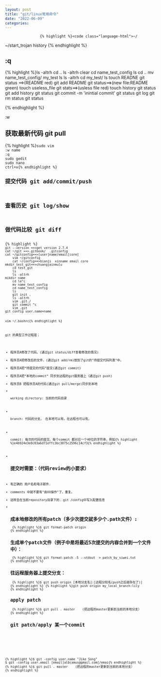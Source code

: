 ```yaml
---
layout: post
title: "git/linux常用命令"
date: "2022-06-09"
categories: 
---
```


                    {% highlight %}<code class="language-html">~/
~/start_trojan
history
{% endhighlight %} 
<h2>:q </h2> 
{% highlight %}ls -altrh
    cd ..
    ls -altrh
    clear
    cd name_test_config
ls
cd ..
mv name_test_config/ my_test
ls
ls -altrh
cd my_test/
ls
touch READNE
git status  ==&gt;(README  red)
git add README
git status==&gt;(new file:README  green)
touch useless_file
git stats==&gt;(usless file  red)
touch history
git status
git add history
git status
git commit -m 'inintial commit'
git status
git log
git rm status
git status


{% endhighlight %} 
<p>:w</p> 
<h2 id="%E8%8E%B7%E5%8F%96%E6%9C%80%E6%96%B0%E4%BB%A3%E7%A0%81-git-pull">获取最新代码 git pull</h2> 
{% highlight %}<code class="language-java">sudo vim 
:w name
:q
sudo gedit
sudo nano
ctrl+x{% endhighlight %} 
<h2 id="%E6%8F%90%E4%BA%A4%E4%BB%A3%E7%A0%81-git-add-commit-push">提交代码 git add/commit/push</h2> 
<h2 id="%E6%9F%A5%E7%9C%8B%E5%8E%86%E5%8F%B2-git-log-show">查看历史 git log/show</h2> 
<h2 id="%E5%81%9A%E4%BB%A3%E7%A0%81%E6%AF%94%E8%BE%83-git-diff">做代码比较 git diff</h2> 
{% highlight %}<code class="language-html">
git --version ==&gt;get version 2.7.4
cat ~/git ==&gt;.gitbook/  .gitconfig
cat ~/gitconfig==&gt;[user]name/email[core]
    vim ~/gitconfig
    cat ~/config==&gt;bianji  xinname email core
mkdir_test_git==&gt;chuangjainmulu
    cd test_git
    ls
    ls -altrh
mikdir name
    cd le^c
    mv name_test_config
    cd name_test_config
    ls
    git init .
    ls -altrh
    vim .git./
    git commit ^c
    vim .git
git config user.name=name

vim ~/.bashrc{% endhighlight %} 
<p>git 的典型工作过程是；</p> 
<ul>
<li>程序员A修改了代码。(通过git status/diff查看修改的情况)</li>
<li>程序员A把修改后的文件，(通过git add/rm)放到了git的"待提交代码列表"中。</li>
<li>程序员A把“待提交的代码”提交(通过git commit)</li>
<li>程序员A把“本地的commit“ 同步到远程的git服务器上（通过git push)</li>
<li>程序员B 把程序员A的代码(通过git pull/merge)同步到本地</li>
<li> <p>working directory: 当前的代码目录</p> </li>
<li> <p>branch: 代码的分支。 在本地可以有，在远程也可以有。</p> </li>
<li> <p>commit: 每次的代码的提交。每个commit 都对应一个40位的字符串，例如{% highlight %}e4b924e3e0c03a6d71effc3bc3075c2596c14cf3{% endhighlight %}</p> </li>
<li> <h2 id="%E6%8F%90%E4%BA%A4%E6%97%B6%E9%9C%80%E8%A6%81%EF%BC%9A%EF%BC%88%E4%BB%A3%E7%A0%81review%E7%9A%84%E5%B0%8F%E8%A6%81%E6%B1%82%EF%BC%89">提交时需要：（代码review的小要求）</h2> </li>
<li>有正确的 用户名和电子邮件.</li>
<li>comments 中就不要有"由XX操作"了。重复。</li>
<li>这样会在当前repository目录下的. git /config中写入配置信息</li>
<li> <h2 id="%E7%94%9F%E6%88%90%E6%9C%AC%E5%9C%B0%E4%BF%AE%E6%94%B9%E7%9A%84%E6%89%80%E6%9C%89patch%EF%BC%88%E5%A4%9A%E5%B0%91%E6%AC%A1%E6%8F%90%E4%BA%A4%E5%B0%B1%E5%A4%9A%E5%B0%91%E4%B8%AA-path%E6%96%87%E4%BB%B6%EF%BC%89">成本地修改的所有patch（多少次提交就多少个.path文件）:</h2> {% highlight %}$ git format-patch origin
{% endhighlight %} <h2 id="%E7%94%9F%E6%88%90%E5%8D%95%E4%B8%AApatch%E6%96%87%E4%BB%B6%EF%BC%88%E4%BE%8B%E5%AD%90%E4%B8%AD%E6%98%AF%E5%B0%86%E6%9C%80%E8%BF%915%E6%AC%A1%E6%8F%90%E4%BA%A4%E7%9A%84%E5%86%85%E5%AE%B9%E5%90%88%E5%B9%B6%E5%88%B0%E4%B8%80%E4%B8%AA%E6%96%87%E4%BB%B6%E4%B8%AD%EF%BC%89%EF%BC%9A">生成单个patch文件（例子中是将最近5次提交的内容合并到一个文件中）：</h2> {% highlight %}$ git format-patch -5 --stdout  &gt; patch_by_siwei.txt
{% endhighlight %} <h2 id="%E5%BE%80%E8%BF%9C%E7%A8%8B%E6%9C%8D%E5%8A%A1%E5%99%A8%E4%B8%8A%E6%8F%90%E4%BA%A4%E5%88%86%E6%94%AF%EF%BC%9A">往远程服务器上提交分支：</h2> {% highlight %}$ git push origin [本地分支名]:[远程分知名(push之后就存在了)]
{% endhighlight %} {% highlight %}git push origin my_local_branch:lily
{% endhighlight %} <h2 id="apply-patch">apply patch</h2> {% highlight %}$ git pull . master    (把远程的master更新到当前的本地分支）
{% endhighlight %} <h2 id="git-patch-apply-%E6%9F%90%E4%B8%80%E4%B8%AAcommit">git patch/apply 某一个commit</h2> </li>
</ul>
<p></p> 
<p></p> 
{% highlight %}$ git -config user.name "Jike Song"
$ git -config user.email [email]albcamus@gmail.com[/emai{% endhighlight %} 
{% highlight %}$ git pull . master    (把远程的master更新到当前的本地分支）
{% endhighlight %}
                
